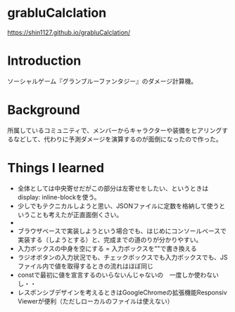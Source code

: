 # grabluCalclation
https://shin1127.github.io/grabluCalclation/

# Introduction
ソーシャルゲーム『グランブルーファンタジー』のダメージ計算機。

# Background
所属しているコミュニティで、メンバーからキャラクターや装備をヒアリングするなどして、代わりに予測ダメージを演算するのが面倒になったので作った。

# Things I learned

-  全体としては中央寄せだがこの部分は左寄せをしたい、というときはdisplay: inline-blockを使う。
-  少しでもテクニカルしようと思い、JSONファイルに定数を格納して使うということも考えたが正直面倒くさい。
-  
-  ブラウザベースで実装しようという場合でも、はじめにコンソールベースで実装する（しようとする）と、完成までの道のりが分かりやすい。
-  入力ボックスの中身を空にする = 入力ボックスを""で書き換える
-  ラジオボタンの入力状況でも、チェックボックスでも入力ボックスでも、JSファイル内で値を取得するときの流れはほぼ同じ
-  constで最初に値を宣言するのいらないんじゃないの　一度しか使わないし・・
-  レスポンシブデザインを考えるときはGoogleChromeの拡張機能Responsiv Viewerが便利（ただしローカルのファイルは使えない）
